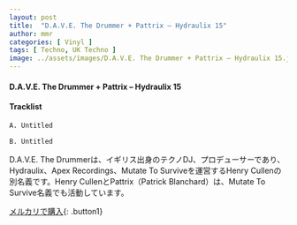 ```yaml
---
layout: post
title:  "D.A.V.E. The Drummer + Pattrix – Hydraulix 15"
author: mmr
categories: [ Vinyl ]
tags: [ Techno, UK Techno ]
image: ../assets/images/D.A.V.E. The Drummer + Pattrix – Hydraulix 15.jpg
---
```


#### D.A.V.E. The Drummer + Pattrix – Hydraulix 15

#### Tracklist
```md
A. Untitled

B. Untitled
```

D.A.V.E. The Drummerは、イギリス出身のテクノDJ、プロデューサーであり、 Hydraulix、Apex Recordings、Mutate To Surviveを運営するHenry Cullenの別名義です。Henry CullenとPattrix（Patrick Blanchard）は、Mutate To Survive名義でも活動しています。

[メルカリで購入](https://jp.mercari.com/item/m36867162739){: .button1}

